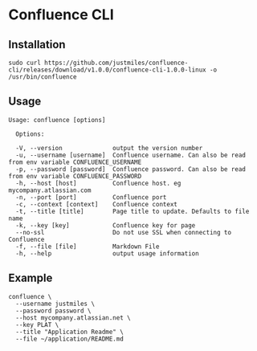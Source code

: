 # Confluence CLI


## Installation

    sudo curl https://github.com/justmiles/confluence-cli/releases/download/v1.0.0/confluence-cli-1.0.0-linux -o /usr/bin/confluence


## Usage

    Usage: confluence [options]
      
      Options:

      -V, --version              output the version number
      -u, --username [username]  Confluence username. Can also be read from env variable CONFLUENCE_USERNAME
      -p, --password [password]  Confluence password. Can also be read from env variable CONFLUENCE_PASSWORD
      -h, --host [host]          Confluence host. eg mycompany.atlassian.com
      -n, --port [port]          Confluence port
      -c, --context [context]    Confluence context
      -t, --title [title]        Page title to update. Defaults to file name
      -k, --key [key]            Confluence key for page
      --no-ssl                   Do not use SSL when connecting to Confluence
      -f, --file [file]          Markdown File
      -h, --help                 output usage information
        
## Example

    confluence \
      --username justmiles \
      --password password \
      --host mycompany.atlassian.net \
      --key PLAT \
      --title "Application Readme" \
      --file ~/application/README.md

